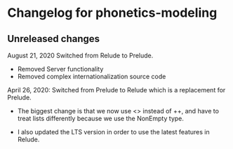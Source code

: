 # Changelog for phonetics-modeling

## Unreleased changes

August 21, 2020
Switched from Relude to Prelude.
- Removed Server functionality
- Removed complex internationalization source code


April 26, 2020:
Switched from Prelude to Relude which is a replacement for Prelude.

- The biggest change is that we now use <> instead of ++, and
    have to treat lists differently because we use the NonEmpty type.

- I also updated the LTS version in order to use the latest features in Relude.

